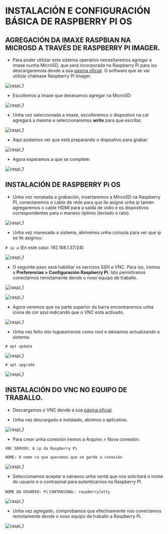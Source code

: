 #	INSTALACIÓN E CONFIGURACIÓN BÁSICA DE RASPBERRY PI OS


## AGREGACIÓN DA IMAXE RASPBIAN NA MICROSD A TRAVÉS DE RASPBERRY PI IMAGER.

- Para poder utilizar este sistema operativo necesitaremos agregar a imaxe nunha MicroSD, que será incorporada na Raspberry Pi para iso descargaremola dende a súa [páxina oficial](https://www.raspberrypi.org/software/). O software que se vai utilizar chámase Raspberry Pi Imager.


![raspi_1](doc/img/imaxes-raspbian/rasp1.png)


- Escollemos a imaxe que desexamos agregar na MicroSD:


![raspi_1](doc/img/imaxes-raspbian/rasp2.png)


- Unha vez seleccionada a imaxe, escolleremos o dispostivo na cal agregará a mesma e seleccionaremos **write** para que escriba:


![raspi_1](doc/img/imaxes-raspbian/rasp3.png)


- Aquí podemos ver que está preparando o dispostivo para grabar:


![raspi_1](doc/img/imaxes-raspbian/rasp4.png)


- Agora esperamos a que se complete:


![raspi_1](doc/img/imaxes-raspbian/rasp5.png)



## INSTALACIÓN DE RASPBERRY Pi OS


- Unha vez rematada a grabación, insertaremos a MircoSD na Raspberry PI, conectaremos o cable de rede para que lle asigne unha ip tamén agregaremos o cable HDMI para a saída de vídio e os dispostivos correspondentes para o manexo óptimo (teclado e rato).


![raspi_1](doc/img/imaxes-raspbian/rasp6.png)


- Unha vez manexado o sistema, abriremos unha consola para ver que ip se lle asignou:

`# ip a` (En este caso: 192.168.1.37/24)

![raspi_1](doc/img/imaxes-raspbian/rasp7.png)


- O seguinte paso será habilitar os servizos SSH e VNC. Para iso, iremos a **Preferencias > Configuración Raspberry Pi**. Isto permitiranos conectarnos remotamente dende o noso equipo de traballo.


![raspi_1](doc/img/imaxes-raspbian/rasp8.png)


![raspi_1](doc/img/imaxes-raspbian/rasp9.png)


- Agora veremos que na parte superior da barra encontraremos unha icona de cor azul indicando que o VNC está activado.


![raspi_1](doc/img/imaxes-raspbian/rasp10.png)


- Unha vez feito isto logueamonos como root e deixamos actualizando o sistema:

`# apt update `

![raspi_1](doc/img/imaxes-raspbian/rasp11.png)

`# apt upgrade `

![raspi_1](doc/img/imaxes-raspbian/rasp12.png)


## INSTALACIÓN DO VNC NO EQUIPO DE TRABALLO.


- Descargamos o VNC dende a súa [páxina oficial](https://www.realvnc.com/es/connect/download/viewer/).

- Unha vez descargado e instalado, abrimos o aplicativo.


![raspi_1](doc/img/imaxes-raspbian/rasp13.png)


- Para crear unha conexión iremos a Arquivo > Nova conexión:

` VNC SERVER: A ip da Raspberry Pi `

` NOME: O nome co que queremos que se garde a conexión `


![raspi_1](doc/img/imaxes-raspbian/rasp14.png)


- Seleccionamos aceptar e sairanos unha ventá que nos solicitará o nome do usuario e o contrasinal para autenticarnos na Raspberry Pi.

` NOME DO USUARIO: Pi `
` CONTRASINAL: raspberryletty `


![raspi_1](doc/img/imaxes-raspbian/rasp15.png)


- Unha vez agregado, comprobamos que efectivamente nos conectamos remotamente dende o noso equipo de traballo a Raspberry Pi.


![raspi_1](doc/img/imaxes-raspbian/rasp16.png)








